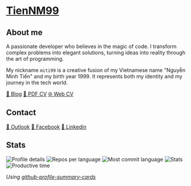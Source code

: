 # [TienNM99](https://tiennm99.github.io)

## About me

A passionate developer who believes in the magic of code. I transform complex problems into elegant solutions, turning ideas into reality through the art of programming.

My nickname `miti99` is a creative fusion of my Vietnamese name "Nguyễn Minh Tiến" and my birth year 1999. It represents both my identity and my journey in the tech world.

[📝 Blog](https://tiennm99.github.io/)
[📄 PDF CV](https://tiennm99.github.io/cv/miti99.pdf)
[🌐 Web CV](https://tiennm99.github.io/webcv)

## Contact

[📧 Outlook](mailto:tiennm99@outlook.com)
[👥 Facebook](https://www.facebook.com/tiennm99)
[💼 Linkedin](https://www.linkedin.com/in/miti99/)

## Stats

![Profile details](http://github-profile-summary-cards.vercel.app/api/cards/profile-details?username=tiennm99&theme=dracula)
![Repos per language](http://github-profile-summary-cards.vercel.app/api/cards/repos-per-language?username=tiennm99&theme=dracula)
![Most commit language](http://github-profile-summary-cards.vercel.app/api/cards/most-commit-language?username=tiennm99&theme=dracula)
![Stats](http://github-profile-summary-cards.vercel.app/api/cards/stats?username=tiennm99&theme=dracula)
![Productive time](http://github-profile-summary-cards.vercel.app/api/cards/productive-time?username=tiennm99&theme=dracula&utcOffset=7)

_Using [github-profile-summary-cards](https://github.com/vn7n24fzkq/github-profile-summary-cards)_
